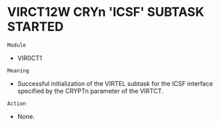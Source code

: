 # VIRCT12W CRYn 'ICSF' SUBTASK STARTED

`Module`
- VIR0CT1

`Meaning`
- Successful initialization of the VIRTEL subtask for the ICSF interface specified by the CRYPTn parameter of the VIRTCT.

`Action`
- None.
